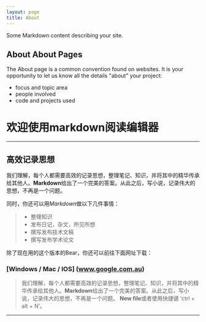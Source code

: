 ```yaml
---
layout: page
title: About
---
```


Some Markdown content describing your site.

## About About Pages

The About page is a common convention found on websites.
It is your opportunity to let us know all the details "about" your project:

- focus and topic area
- people involved
- code and projects used

# 欢迎使用markdown阅读编辑器
- - - -

## 高效记录思想

我们理解，每个人都需要高效的记录思想，整理笔记、知识，并将其中的精华传承给其他人。**Markdown**给出了一个完美的答案。从此之后，写小说，记录伟大的思想，不再是一个问题。

同时，你还可以用*Markdown*做以下几件事情：

> *  整理知识  
> *  发布日记，杂文，所见所想  
> *  撰写发布技术文稿  
> *  撰写发布学术论文  

除了现在用的这个版本的Bear，你还可以前往下面网址下载：
### [Windows / Mac / IOS] (www.google.com.au)

> 我们理解，每个人都需要高效的记录思想，整理笔记、知识，并将其中的精华传承给其他人。**Markdown**给出了一个完美的答案。从此之后，写小说，记录伟大的思想，不再是一个问题。<i class="icon-file"></i> **New file**或者使用快捷键 ‘ctrl + alt + N’。  

- - - -
